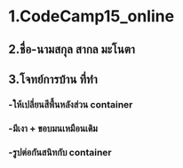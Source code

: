 # 1.CodeCamp15_online
## 2.ชื่อ-นามสกุล สากล มะโนตา
## 3.โจทย์การบ้าน ที่ทำ
### -ให้เปลี่ยนสีพื้นหลังส่วน container
### -มีเงา + ขอบมนเหมือนเดิม
### -รูปต่อกันสนิทกับ container